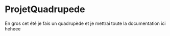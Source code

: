 # ProjetQuadrupede
En gros cet été je fais un quadrupède et je mettrai toute la documentation ici heheee
